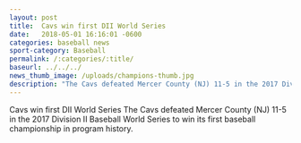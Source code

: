 ```yaml
---
layout: post
title:  Cavs win first DII World Series
date:   2018-05-01 16:16:01 -0600
categories: baseball news
sport-category: Baseball
permalink: /:categories/:title/
baseurl: ../../../
news_thumb_image: /uploads/champions-thumb.jpg
description: "The Cavs defeated Mercer County (NJ) 11-5 in the 2017 Division II Baseball World Series . . ."
---
```


Cavs win first DII World Series
​The Cavs defeated Mercer County (NJ) 11-5 in the 2017 Division II Baseball World Series to win its first baseball championship in program history.

